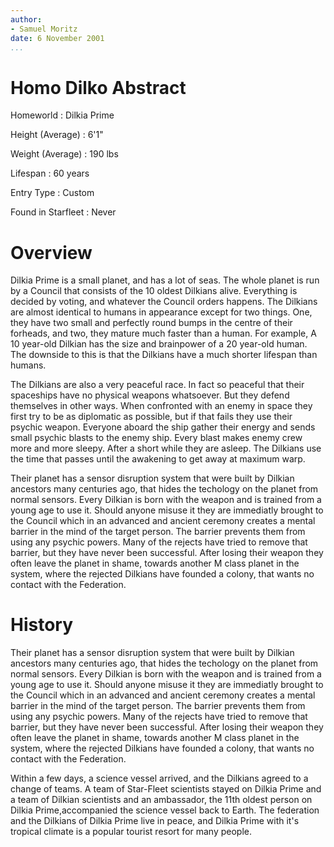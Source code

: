 ```yaml
---
author:
- Samuel Moritz
date: 6 November 2001
...
```


Homo Dilko
Abstract
========

Homeworld
:   Dilkia Prime

Height (Average)
:   6'1"

Weight (Average)
:   190 lbs

Lifespan
:   60 years

Entry Type
:   Custom

Found in Starfleet
:   Never

Overview
========

Dilkia Prime is a small planet, and has a lot of seas. The whole planet
is run by a Council that consists of the 10 oldest Dilkians alive.
Everything is decided by voting, and whatever the Council orders
happens. The Dilkians are almost identical to humans in appearance
except for two things. One, they have two small and perfectly round
bumps in the centre of their forheads, and two, they mature much faster
than a human. For example, A 10 year-old Dilkian has the size and
brainpower of a 20 year-old human. The downside to this is that the
Dilkians have a much shorter lifespan than humans.

The Dilkians are also a very peaceful race. In fact so peaceful that
their spaceships have no physical weapons whatsoever. But they defend
themselves in other ways. When confronted with an enemy in space they
first try to be as diplomatic as possible, but if that fails they use
their psychic weapon. Everyone aboard the ship gather their energy and
sends small psychic blasts to the enemy ship. Every blast makes enemy
crew more and more sleepy. After a short while they are asleep. The
Dilkians use the time that passes until the awakening to get away at
maximum warp.

Their planet has a sensor disruption system that were built by Dilkian
ancestors many centuries ago, that hides the techology on the planet
from normal sensors. Every Dilkian is born with the weapon and is
trained from a young age to use it. Should anyone misuse it they are
immediatly brought to the Council which in an advanced and ancient
ceremony creates a mental barrier in the mind of the target person. The
barrier prevents them from using any psychic powers. Many of the rejects
have tried to remove that barrier, but they have never been successful.
After losing their weapon they often leave the planet in shame, towards
another M class planet in the system, where the rejected Dilkians have
founded a colony, that wants no contact with the Federation.

History
=======

Their planet has a sensor disruption system that were built by Dilkian
ancestors many centuries ago, that hides the techology on the planet
from normal sensors. Every Dilkian is born with the weapon and is
trained from a young age to use it. Should anyone misuse it they are
immediatly brought to the Council which in an advanced and ancient
ceremony creates a mental barrier in the mind of the target person. The
barrier prevents them from using any psychic powers. Many of the rejects
have tried to remove that barrier, but they have never been successful.
After losing their weapon they often leave the planet in shame, towards
another M class planet in the system, where the rejected Dilkians have
founded a colony, that wants no contact with the Federation.

Within a few days, a science vessel arrived, and the Dilkians agreed to
a change of teams. A team of Star-Fleet scientists stayed on Dilkia
Prime and a team of Dilkian scientists and an ambassador, the 11th
oldest person on Dilkia Prime,accompanied the science vessel back to
Earth. The federation and the Dilkians of Dilkia Prime live in peace,
and Dilkia Prime with it's tropical climate is a popular tourist resort
for many people.
